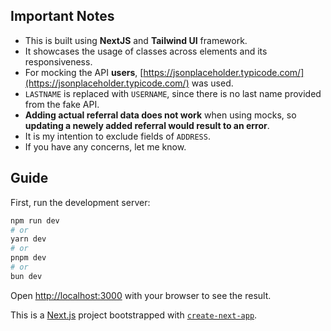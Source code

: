## Important Notes

- This is built using **NextJS** and **Tailwind UI** framework.
- It showcases the usage of classes across elements and its responsiveness.
- For mocking the API **users**, [https://jsonplaceholder.typicode.com/](https://jsonplaceholder.typicode.com/) was used.
- `LASTNAME` is replaced with `USERNAME`, since there is no last name provided from the fake API.
- **Adding actual referral data does not work** when using mocks, so **updating a newely added referral would result to an error**.
- It is my intention to exclude fields of `ADDRESS`.
- If you have any concerns, let me know.

## Guide

First, run the development server:

```bash
npm run dev
# or
yarn dev
# or
pnpm dev
# or
bun dev
```

Open [http://localhost:3000](http://localhost:3000) with your browser to see the result.

This is a [Next.js](https://nextjs.org) project bootstrapped with [`create-next-app`](https://nextjs.org/docs/pages/api-reference/create-next-app).
